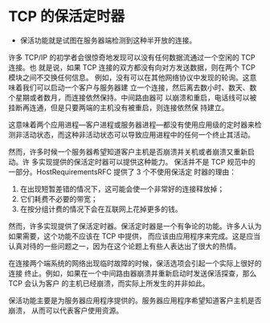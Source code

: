 # TCP 的保活定时器

- 保活功能就是试图在服务器端检测到这种半开放的连接。

许多 TCP/IP 的初学者会很惊奇地发现可以没有任何数据流通过一个空闲的 TCP 连接。也
就是说，如果 TCP 连接的双方都没有向对方发送数据，则在两个 TCP 模块之间不交换任何信息。
例如，没有可以在其他网络协议中发现的轮询。这意味着我们可以启动一个客户与服务器建
立一个连接，然后离去数小时、数天、数个星期或者数月，而连接依然保持。中间路由器可
以崩溃和重启，电话线可以被挂断再连通，但是只要两端的主机没有被重启，则连接依然保
持建立。

这意味着两个应用进程—客户进程或服务器进程—都没有使用应用级的定时器来检
测非活动状态，而这种非活动状态可以导致应用进程中的任何一个终止其活动。

然而，许多时候一个服务器希望知道客户主机是否崩溃并关机或者崩溃又重新启动。许
多实现提供的保活定时器可以提供这种能力。
保活并不是 TCP 规范中的一部分。HostRequirementsRFC 提供了 3 个不使用保活定
时器的理由：

1. 在出现短暂差错的情况下，这可能会使一个非常好的连接释放掉；
2. 它们耗费不必要的带宽；
3. 在按分组计费的情况下会在互联网上花掉更多的钱。

然而，许多实现提供了保活定时器。保活定时器是一个有争论的功能。许多人认为如果需要，这个功能不应该在 TCP 中提供，
而应该由应用程序来完成。这是应当认真对待的一些问题之一，因为在这个论题上有些人表达出了很大的热情。

在连接两个端系统的网络出现临时故障的时候，保活选项会引起一个实际上很好的连接
终止。例如，如果在一个中间路由器崩溃并重新启动时发送保活探查，那么 TCP 会认为客户
的主机已经崩溃，而实际上所发生的并非如此。

保活功能主要是为服务器应用程序提供的。服务器应用程序希望知道客户主机是否崩溃，
从而可以代表客户使用资源。
